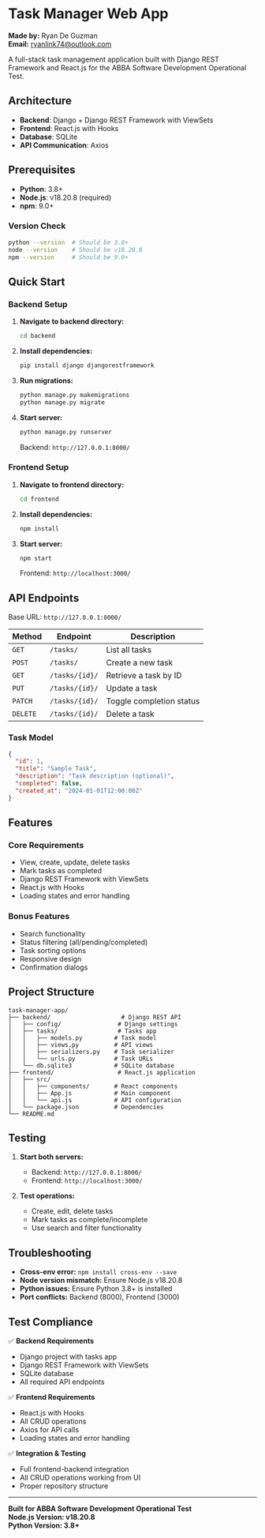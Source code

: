 # Task Manager Web App

**Made by:** Ryan De Guzman  
**Email:** ryanlink74@outlook.com

A full-stack task management application built with Django REST Framework and React.js for the ABBA Software Development Operational Test.

## Architecture

- **Backend**: Django + Django REST Framework with ViewSets
- **Frontend**: React.js with Hooks
- **Database**: SQLite
- **API Communication**: Axios

## Prerequisites

- **Python**: 3.8+
- **Node.js**: v18.20.8 (required)
- **npm**: 9.0+

### Version Check
```bash
python --version  # Should be 3.8+
node --version    # Should be v18.20.8
npm --version     # Should be 9.0+
```

## Quick Start

### Backend Setup

1. **Navigate to backend directory:**
   ```bash
   cd backend
   ```

2. **Install dependencies:**
   ```bash
   pip install django djangorestframework
   ```

3. **Run migrations:**
   ```bash
   python manage.py makemigrations
   python manage.py migrate
   ```

4. **Start server:**
   ```bash
   python manage.py runserver
   ```
   
   Backend: `http://127.0.0.1:8000/`

### Frontend Setup

1. **Navigate to frontend directory:**
   ```bash
   cd frontend
   ```

2. **Install dependencies:**
   ```bash
   npm install
   ```

3. **Start server:**
   ```bash
   npm start
   ```
   
   Frontend: `http://localhost:3000/`

## API Endpoints

Base URL: `http://127.0.0.1:8000/`

| Method  | Endpoint | Description |
|---------|----------|-------------|
| `GET`   | `/tasks/` | List all tasks |
| `POST`  | `/tasks/` | Create a new task |
| `GET`   | `/tasks/{id}/` | Retrieve a task by ID |
| `PUT`   | `/tasks/{id}/` | Update a task |
| `PATCH` | `/tasks/{id}/` | Toggle completion status |
| `DELETE`| `/tasks/{id}/` | Delete a task |

### Task Model
```json
{
  "id": 1,
  "title": "Sample Task",
  "description": "Task description (optional)",
  "completed": false,
  "created_at": "2024-01-01T12:00:00Z"
}
```

## Features

### Core Requirements
- View, create, update, delete tasks
- Mark tasks as completed
- Django REST Framework with ViewSets
- React.js with Hooks
- Loading states and error handling

### Bonus Features
- Search functionality
- Status filtering (all/pending/completed)
- Task sorting options
- Responsive design
- Confirmation dialogs

## Project Structure

```
task-manager-app/
├── backend/                    # Django REST API
│   ├── config/                # Django settings
│   ├── tasks/                 # Tasks app
│   │   ├── models.py         # Task model
│   │   ├── views.py          # API views
│   │   ├── serializers.py    # Task serializer
│   │   └── urls.py           # Task URLs
│   └── db.sqlite3            # SQLite database
├── frontend/                  # React.js application
│   ├── src/
│   │   ├── components/       # React components
│   │   ├── App.js            # Main component
│   │   └── api.js            # API configuration
│   └── package.json          # Dependencies
└── README.md
```

## Testing

1. **Start both servers:**
   - Backend: `http://127.0.0.1:8000/`
   - Frontend: `http://localhost:3000/`

2. **Test operations:**
   - Create, edit, delete tasks
   - Mark tasks as complete/incomplete
   - Use search and filter functionality

## Troubleshooting

- **Cross-env error:** `npm install cross-env --save`
- **Node version mismatch:** Ensure Node.js v18.20.8
- **Python issues:** Ensure Python 3.8+ is installed
- **Port conflicts:** Backend (8000), Frontend (3000)

## Test Compliance

✅ **Backend Requirements**
- Django project with tasks app
- Django REST Framework with ViewSets
- SQLite database
- All required API endpoints

✅ **Frontend Requirements**
- React.js with Hooks
- All CRUD operations
- Axios for API calls
- Loading states and error handling

✅ **Integration & Testing**
- Full frontend-backend integration
- All CRUD operations working from UI
- Proper repository structure

---

**Built for ABBA Software Development Operational Test**  
**Node.js Version: v18.20.8**  
**Python Version: 3.8+**
